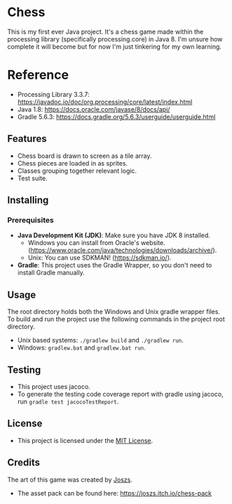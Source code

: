 # Chess

This is my first ever Java project. It's a chess game made within the processing library (specifically processing.core) in Java 8. 
I'm unsure how complete it will become but for now I'm just tinkering for my own learning. 

# Reference
- Processing Library 3.3.7: https://javadoc.io/doc/org.processing/core/latest/index.html
- Java 1.8: https://docs.oracle.com/javase/8/docs/api/
- Gradle 5.6.3: https://docs.gradle.org/5.6.3/userguide/userguide.html

## Features

- Chess board is drawn to screen as a tile array.
- Chess pieces are loaded in as sprites.
- Classes grouping together relevant logic.
- Test suite. 

## Installing

### Prerequisites

- **Java Development Kit (JDK)**: Make sure you have JDK 8 installed.
  - Windows you can install from Oracle's website. (https://www.oracle.com/java/technologies/downloads/archive/).
  - Unix: You can use SDKMAN! (https://sdkman.io/).
- **Gradle**: This project uses the Gradle Wrapper, so you don't need to install Gradle manually.

## Usage
The root directory holds both the Windows and Unix gradle wrapper files. To build and run the 
project use the following commands in the project root directory. 
- Unix based systems: `./gradlew build` and  `./gradlew run`.
- Windows: `gradlew.bat` and `gradlew.bat run`.

## Testing 
- This project uses jacoco.
- To generate the testing code coverage report with gradle using jacoco, run
`gradle test jacocoTestReport`.

## License

- This project is licensed under the [MIT License](LICENSE).

## Credits
The art of this game was created by [Joszs](https://joszs.itch.io/). 
- The asset pack can be found here: https://joszs.itch.io/chess-pack 